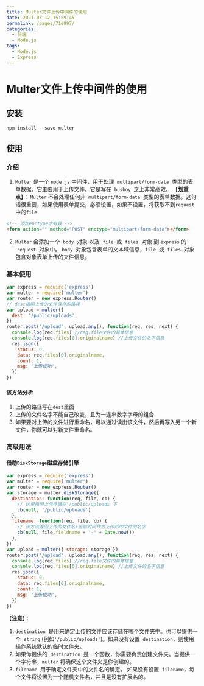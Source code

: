 ```yaml
---
title: Multer文件上传中间件的使用
date: 2021-03-12 15:59:45
permalink: /pages/71e997/
categories:
  - 前端
  - Node.js
tags:
  - Node.js
  - Express
---
```


# Multer文件上传中间件的使用

## 安装

```js
npm install --save multer
```

## 使用

### 介绍

1. `Multer` 是一个 `node.js` 中间件，用于处理  `multipart/form-data`  类型的表单数据，它主要用于上传文件。它是写在  `busboy`  之上非常高效。
   【**划重点**】：
   `Multer` 不会处理任何非  `multipart/form-data`  类型的表单数据。这句话很重要，如果使用表单提交，必须设置，如果不设置，将获取不到`request`中的`file`

```html
<!-- 添加enctype才有效 -->
<form action="" method="POST" enctype="multipart/form-data"></form>
```

2. `Multer` 会添加一个  `body`  对象 以及  `file`  或  `files`  对象 到 `express` 的  `request`  对象中。 `body`  对象包含表单的文本域信息，`file`  或  `files`  对象包含对象表单上传的文件信息。

### 基本使用

```js
var express = require('express')
var multer = require('multer')
var router = new express.Router()
// dest指明上传的文件保存的路径
var upload = multer({
  dest: '/public/uploads',
})
router.post('/upload', upload.any(), function(req, res, next) {
  console.log(req.files) //req.file文件的具体信息
  console.log(req.files[0].originalname) //上传文件的名字信息
  res.json({
    status: 0,
    data: req.files[0].originalname,
    count: 1,
    msg: '上传成功',
  })
})
```

#### 该方法分析

1. 上传的路径写在`dest`里面
2. 上传的文件名字不能自己改变，且为一连串数字字母的组合
3. 如果要对上传的文件进行重命名，可以通过读出该文件，然后再写入另一个新文件，你就可以对新文件重命名。

### 高级用法

#### 借助`DiskStorage`磁盘存储引擎

```js {9,10,11,12}
var express = require('express')
var multer = require('multer')
var router = new express.Router()
var storage = multer.diskStorage({
  destination: function(req, file, cb) {
    // 这里指明上传存储在'/public/uploads'下
    cb(null, '/public/uploads')
  },
  filename: function(req, file, cb) {
    // 该方法返回上传的文件名+当前时间作为上传后的文件的名字
    cb(null, file.fieldname + '-' + Date.now())
  },
})
var upload = multer({ storage: storage })
router.post('/upload', upload.any(), function(req, res, next) {
  console.log(req.files) //req.file文件的具体信息
  console.log(req.files[0].originalname) //上传文件的名字信息
  res.json({
    status: 0,
    data: req.files[0].originalname,
    count: 1,
    msg: '上传成功',
  })
})
```

【**注意**】：

1. `destination`  是用来确定上传的文件应该存储在哪个文件夹中。也可以提供一个  `string` (例如`'/public/uploads'`)。如果没有设置  `destination`，则使用操作系统默认的临时文件夹。
2. 如果你提供的  `destination`  是一个函数，你需要负责创建文件夹。当提供一个字符串，`multer` 将确保这个文件夹是你创建的。
3. `filename`  用于确定文件夹中的文件名的确定。 如果没有设置  `filename`，每个文件将设置为一个随机文件名，并且是没有扩展名的。
